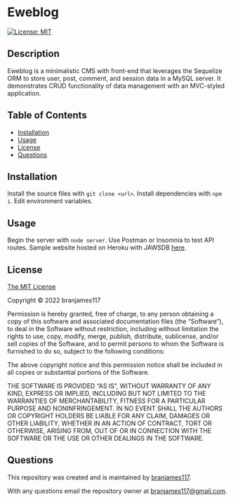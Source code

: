 # Eweblog

[![License: MIT](https://img.shields.io/badge/License-MIT-yellow.svg)](https://opensource.org/licenses/MIT)

## Description

Eweblog is a minimalistic CMS with front-end that leverages the Sequelize ORM to store user, post, comment, and session data in a MySQL server. It demonstrates CRUD functionality of data management with an MVC-styled application.

## Table of Contents

- [Installation](#installation)
- [Usage](#usage)
- [License](#license)
- [Questions](#questions)

## Installation

Install the source files with `git clone <url>`. Install dependencies with `npm i`. Edit environment variables.

## Usage

Begin the server with `node server`. Use Postman or Insomnia to test API routes. Sample website hosted on Heroku with JAWSDB [here](https://obscure-mesa-27013.herokuapp.com/).

## License

[The MIT License](https://mit-license.org/)

Copyright © 2022 branjames117

Permission is hereby granted, free of charge, to any person obtaining a copy of this software and associated documentation files (the “Software”), to deal in the Software without restriction, including without limitation the rights to use, copy, modify, merge, publish, distribute, sublicense, and/or sell copies of the Software, and to permit persons to whom the Software is furnished to do so, subject to the following conditions:

The above copyright notice and this permission notice shall be included in all copies or substantial portions of the Software.

THE SOFTWARE IS PROVIDED “AS IS”, WITHOUT WARRANTY OF ANY KIND, EXPRESS OR IMPLIED, INCLUDING BUT NOT LIMITED TO THE WARRANTIES OF MERCHANTABILITY, FITNESS FOR A PARTICULAR PURPOSE AND NONINFRINGEMENT. IN NO EVENT SHALL THE AUTHORS OR COPYRIGHT HOLDERS BE LIABLE FOR ANY CLAIM, DAMAGES OR OTHER LIABILITY, WHETHER IN AN ACTION OF CONTRACT, TORT OR OTHERWISE, ARISING FROM, OUT OF OR IN CONNECTION WITH THE SOFTWARE OR THE USE OR OTHER DEALINGS IN THE SOFTWARE.

## Questions

This repository was created and is maintained by [branjames117](https://github.com/branjames117).

With any questions email the repository owner at [branjames117@gmail.com](mailto:branjames117@gmail.com).
